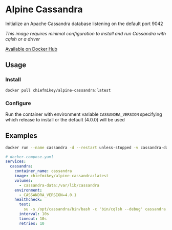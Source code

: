 # **Alpine Cassandra**

Initialize an Apache Cassandra database listening on the default port 9042

_This image requires minimal configuration to install and run Cassandra with
cqlsh or a driver_

[Available on Docker Hub](https://hub.docker.com/r/chiefmikey/alpine-cassandra)

## Usage

### Install

```shell
docker pull chiefmikey/alpine-cassandra:latest
```

### Configure

Run the container with environment variable `CASSANDRA_VERSION` specifying which
release to install or the default (4.0.0) will be used

## Examples

```sh
docker run --name cassandra -d --restart unless-stopped -v cassandra-data:/var/lib/cassandra --env CASSANDRA_VERSION=4.0.1 chiefmikey/alpine-cassandra:latest`
```

```yaml
# docker-compose.yaml
services:
  cassandra:
    container_name: cassandra
    image: chiefmikey/alpine-cassandra:latest
    volumes:
      - cassandra-data:/var/lib/cassandra
    environment:
      - CASSANDRA_VERSION=4.0.1
    healthcheck:
      test:
        su -s /opt/cassandra/bin/bash -c 'bin/cqlsh --debug' cassandra
      interval: 10s
      timeout: 10s
      retries: 10
```
